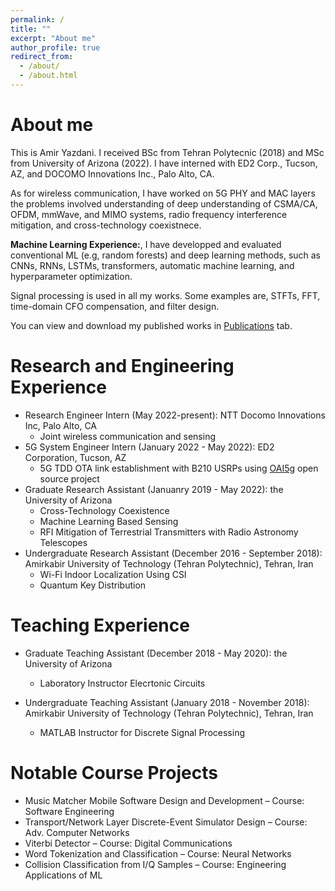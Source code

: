 ```yaml
---
permalink: /
title: ""
excerpt: "About me"
author_profile: true
redirect_from: 
  - /about/
  - /about.html
---
```


About me
=========
This is Amir Yazdani.  I received BSc from Tehran Polytecnic (2018) and MSc from University of Arizona (2022). I have interned with ED2 Corp., Tucson, AZ, and DOCOMO Innovations Inc., Palo Alto, CA. 

As for wireless communication, I have worked on 5G PHY and MAC layers the problems involved understanding of deep understanding of CSMA/CA, OFDM, mmWave, and MIMO systems, radio frequency interference mitigation, and cross-technology coexistnece. 

**Machine Learning Experience:**, I have developped and evaluated conventional ML (e.g, random forests) and deep learning methods, such as CNNs, RNNs, LSTMs, transformers, automatic machine learning, and hyperparameter optimization. 

Signal processing is used in all my works. Some examples are, STFTs, FFT, time-domain CFO compensation, and filter design.

You can view and download my published works in [Publications](https://amirhya.github.io/amir.github.io//publications/) tab.



<!--
<div align="center">
<img src="https://amirhya.github.io/amir.github.io//images/profile.jpg">
</div>
<br/>
 -->


Research and Engineering Experience
======
* Research Engineer Intern (May 2022-present): NTT Docomo Innovations Inc, Palo Alto, CA
  * Joint wireless communication and sensing
* 5G System Engineer Intern (January 2022 - May 2022): ED2 Corporation, Tucson, AZ
  * 5G TDD OTA link establishment with B210 USRPs using [OAI5g](https://gitlab.eurecom.fr/oai/openairinterface5g) open source project
* Graduate Research Assistant (Januanry 2019 - May 2022): the University of Arizona
  * Cross-Technology Coexistence 
  * Machine Learning Based Sensing
  * RFI Mitigation of Terrestrial Transmitters with Radio Astronomy Telescopes
* Undergraduate Research Assistant (December 2016 - September 2018): Amirkabir University of Technology (Tehran Polytechnic), Tehran, Iran
  * Wi-Fi Indoor Localization Using CSI
  * Quantum Key Distribution

Teaching Experience
======

* Graduate Teaching Assistant (December 2018 - May 2020): the University of Arizona
  * Laboratory Instructor Elecrtonic Circuits

* Undergraduate Teaching Assistant (January 2018 - November 2018): Amirkabir University of Technology (Tehran Polytechnic), Tehran, Iran
  * MATLAB Instructor for Discrete Signal Processing
  

Notable Course Projects
======
* Music Matcher Mobile Software Design and Development – Course: Software Engineering 
* Transport/Network Layer Discrete-Event Simulator Design – Course: Adv. Computer Networks 
* Viterbi Detector – Course: Digital Communications 
* Word Tokenization and Classification – Course: Neural Networks
* Collision Classification from I/Q Samples – Course: Engineering Applications of ML




